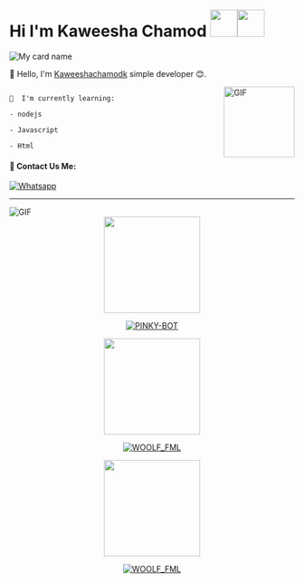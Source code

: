 # Hi I'm Kaweesha Chamod&nbsp;<a href="Hey"><img src="https://raw.githubusercontent.com/TOXIC-DEVIL/TOXIC-DEVIL/TOXIC-DEVIL-OFFICIAL/media/Hi.gif" width="48px"></a><img src="https://raw.githubusercontent.com/TOXIC-DEVIL/TOXIC-DEVIL/TOXIC-DEVIL-OFFICIAL/media/Hi.gif" width="48px"></a>

![My card name](https://cardivo.vercel.app/api?name=kaweesha%20-%20chamod&description=Hi,%20I'm%20a%20simple%20Developer%20🥰&image=https://i.imgur.com/MZDCN2M.jpeginstagram=___two____three___&linkedin=___kaweesha____chamod___&github=kaweesha_chamod&twitter=@)




<!---
Kaweeshachamodk/Kaweeshachamodk is a ✨ special ✨ repository because its `README.md` (this file) appears on your GitHub profile.
You can click the Preview link to take a look at your changes.
--->
👋 Hello, I'm [Kaweeshachamodk](https://github.com/Kaweeshachamodk) simple developer 😊.

<img align="right" alt="GIF" height="125px" src="https://media.giphy.com/media/0YLMNYmGyMfcqRX1j1/source.gif" />

```

📃  I'm currently learning:

- nodejs

- Javascript

- Html

```
#### 🚀 Contact Us Me:

<a href="https://wa.me/17864802647" target="_blank"><img src="https://img.shields.io/badge/Whatsapp-%808080.svg?&style=flat-square&logo=Whatsapp&logoColor=white" alt="Whatsapp"></a>

  

----
<img align="center" fit="fill" alt="GIF" src="https://media.giphy.com/media/836HiJc7pgzy8iNXCn/giphy.gif" />


<div align="center">
  <img border-radius: 15px src="https://i.imgur.com/MZDCN2M.jpeg""https://telegra.ph/file/62959beb1b22e8e76203d.jpg"170" height="170"/>
  <p align="center">
<a href="#"><img title="PINKY-BOT" src="https://img.shields.io/badge/pinky bot-pink?colorA=%23ff0000&colorB=%23017e40&style=for-the-badge"></a>
</p>
<div align="center">
  <img border-radius: 15px src="https://telegra.ph/file/62959beb1b22e8e76203d.jpg"170" height="170"/>
  <p align="center">
<a href="#"><img title="WOOLF_FML" src="https://img.shields.io/badge/WOOLF_FML-pink?colorA=%23ff0000&colorB=%23017e40&style=for-the-badge"></a>
</p>
<div align="center">
  <img border-radius: 15px src="https://telegra.ph/file/0a526996ffd20bd5177cf.jpg"170" height="170"/>
  <p align="center">
<a href="#"><img title="WOOLF_FML" src="https://img.shields.io/badge/CYBER_BOT-pink?colorA=%23ff0000&colorB=%23017e40&style=for-the-badge"></a>
</p>
